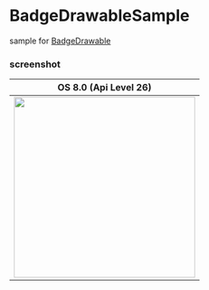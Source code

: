 # BadgeDrawableSample
sample for [BadgeDrawable](https://material.io/develop/android/components/badging)

### screenshot
| OS 8.0 (Api Level 26) |
| --- |
| <img src="https://user-images.githubusercontent.com/16476224/105202084-f3430b00-5b84-11eb-8ebf-4488080aa462.gif" width=320>